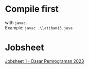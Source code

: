 # Compile first
with `javac`.\
Example: `javac .\latihan13.java   `

# Jobsheet
[Jobsheet 1 - Dasar Pemrograman 2023](https://github.com/Raruu/Polinema.task/blob/main/Semester-1/week-1/DASPRO/Jobsheet%201%20-%20Dasar%20Pemrograman%202023.pdf)
